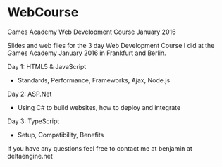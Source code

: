# WebCourse
Games Academy Web Development Course January 2016

Slides and web files for the 3 day Web Development Course I did at the Games Academy January 2016 in Frankfurt and Berlin.

Day 1: HTML5 & JavaScript
- Standards, Performance, Frameworks, Ajax, Node.js

Day 2: ASP.Net
- Using C# to build websites, how to deploy and integrate

Day 3: TypeScript
- Setup, Compatibility, Benefits

If you have any questions feel free to contact me at benjamin at deltaengine.net